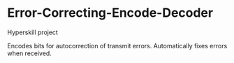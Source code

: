 # Error-Correcting-Encode-Decoder
Hyperskill project

Encodes bits for autocorrection of transmit errors.  Automatically fixes errors when received.
